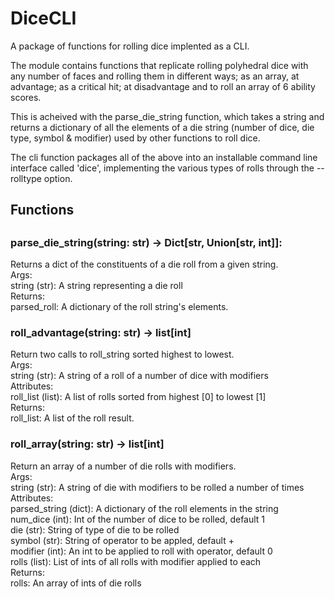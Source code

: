 <h1>DiceCLI</h1>
<p>A package of functions for rolling dice implented as a CLI.</p>
<p>The module contains functions that replicate rolling polyhedral dice with any number of faces and rolling them in different ways; as an array, at advantage; as a critical hit; at disadvantage and to roll an array of 6 ability scores.</p>
<p>This is acheived with the parse_die_string function, which takes a string and  returns a dictionary of all the elements of a die string (number of dice, die type, symbol & modifier) used by other functions to roll dice.</p>
<p>The cli function packages all of the above into an installable command line  interface called 'dice', implementing the various types of rolls through the --rolltype option.</p>
<h2>Functions<h2>
<h3>parse_die_string(string: str) -> Dict[str, Union[str, int]]:</h3>
<p>Returns a dict of the constituents of a die roll from a given string.<br>
Args:<br>
string (str): A string representing a die roll<br>
Returns:<br>
parsed_roll: A dictionary of the roll string's elements.</p>
<h3>roll_advantage(string: str) -> list[int]</h3>
<p>Return two calls to roll_string sorted highest to lowest.<br>
Args:<br>
string (str): A string of a roll of a number of dice with modifiers<br>
Attributes:<br>
roll_list (list): A list of rolls sorted from highest [0] to lowest [1]<br>
Returns:<br>
roll_list: A list of the roll result.</p>
<h3>roll_array(string: str) -> list[int]</h3>
<p>Return an array of a number of die rolls with modifiers.<br>
Args:<br>
string (str): A string of die with modifiers to be rolled a number of times<br>
Attributes:<br>
parsed_string (dict): A dictionary of the roll elements in the string<br>
num_dice (int): Int of the number of dice to be rolled, default 1<br>
die (str): String of type of die to be rolled<br>
symbol (str): String of operator to be appled, default +<br>
modifier (int): An int to be applied to roll with operator, default 0<br>
rolls (list): List of ints of all rolls with modifier applied to each<br>
Returns:<br>
rolls: An array of ints of die rolls</p>
